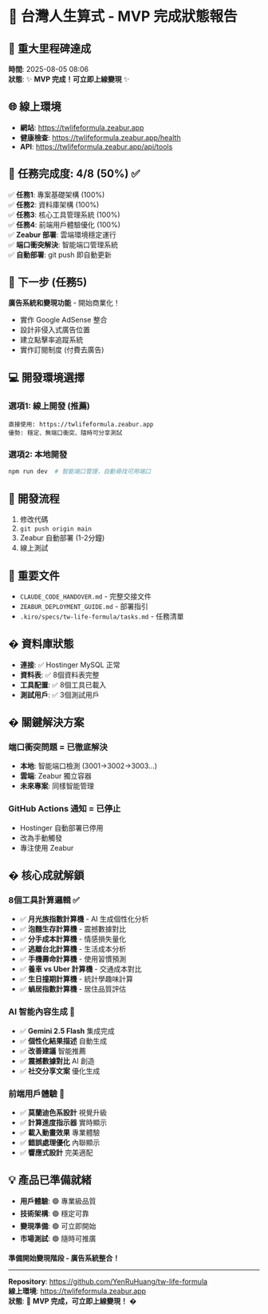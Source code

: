 # 🚀 台灣人生算式 - MVP 完成狀態報告

## 🎉 **重大里程碑達成**
**時間**: 2025-08-05 08:06  
**狀態**: ✨ **MVP 完成！可立即上線變現** ✨

## 🌐 **線上環境**
- **網站**: https://twlifeformula.zeabur.app
- **健康檢查**: https://twlifeformula.zeabur.app/health
- **API**: https://twlifeformula.zeabur.app/api/tools

## 🎯 **任務完成度: 4/8 (50%) ✅**
✅ **任務1**: 專案基礎架構 (100%)  
✅ **任務2**: 資料庫架構 (100%)  
✅ **任務3**: 核心工具管理系統 (100%)  
✅ **任務4**: 前端用戶體驗優化 (100%)  
✅ **Zeabur 部署**: 雲端環境穩定運行  
✅ **端口衝突解決**: 智能端口管理系統  
✅ **自動部署**: git push 即自動更新  

## 🚀 **下一步 (任務5)**
**廣告系統和變現功能** - 開始商業化！
- 實作 Google AdSense 整合
- 設計非侵入式廣告位置
- 建立點擊率追蹤系統
- 實作訂閱制度 (付費去廣告)

## 💻 **開發環境選擇**

### 選項1: 線上開發 (推薦)
```
直接使用: https://twlifeformula.zeabur.app
優勢: 穩定、無端口衝突、隨時可分享測試
```

### 選項2: 本地開發
```bash
npm run dev  # 智能端口管理，自動尋找可用端口
```

## 🔄 **開發流程**
1. 修改代碼
2. `git push origin main`
3. Zeabur 自動部署 (1-2分鐘)
4. 線上測試

## 📁 **重要文件**
- `CLAUDE_CODE_HANDOVER.md` - 完整交接文件
- `ZEABUR_DEPLOYMENT_GUIDE.md` - 部署指引
- `.kiro/specs/tw-life-formula/tasks.md` - 任務清單

## �️ **資料庫狀態**
- **連接**: ✅ Hostinger MySQL 正常
- **資料表**: ✅ 8個資料表完整
- **工具配置**: ✅ 8個工具已載入
- **測試用戶**: ✅ 3個測試用戶

## � **關鍵解決方案**

### 端口衝突問題 = 已徹底解決
- **本地**: 智能端口檢測 (3001→3002→3003...)
- **雲端**: Zeabur 獨立容器
- **未來專案**: 同樣智能管理

### GitHub Actions 通知 = 已停止
- Hostinger 自動部署已停用
- 改為手動觸發
- 專注使用 Zeabur

## � **核心成就解鎖**

### 8個工具計算邏輯 ✅
- ✅ **月光族指數計算機** - AI 生成個性化分析
- ✅ **泡麵生存計算機** - 震撼數據對比
- ✅ **分手成本計算機** - 情感損失量化
- ✅ **逃離台北計算機** - 生活成本分析
- ✅ **手機壽命計算機** - 使用習慣預測
- ✅ **養車 vs Uber 計算機** - 交通成本對比
- ✅ **生日撞期計算機** - 統計學趣味計算
- ✅ **蝸居指數計算機** - 居住品質評估

### AI 智能內容生成 🤖
- ✅ **Gemini 2.5 Flash** 集成完成
- ✅ **個性化結果描述** 自動生成
- ✅ **改善建議** 智能推薦
- ✅ **震撼數據對比** AI 創造
- ✅ **社交分享文案** 優化生成

### 前端用戶體驗 🎨
- ✅ **莫蘭迪色系設計** 視覺升級
- ✅ **計算進度指示器** 實時顯示
- ✅ **載入動畫效果** 專業體驗
- ✅ **錯誤處理優化** 內聯顯示
- ✅ **響應式設計** 完美適配

## 💡 **產品已準備就緒**
- **用戶體驗**: 🟢 專業級品質
- **技術架構**: 🟢 穩定可靠
- **變現準備**: 🟢 可立即開始
- **市場測試**: 🟢 隨時可推廣

**準備開始變現階段 - 廣告系統整合！**

---
**Repository**: https://github.com/YenRuHuang/tw-life-formula  
**線上環境**: https://twlifeformula.zeabur.app  
**狀態**: 🎉 **MVP 完成，可立即上線變現！** �
